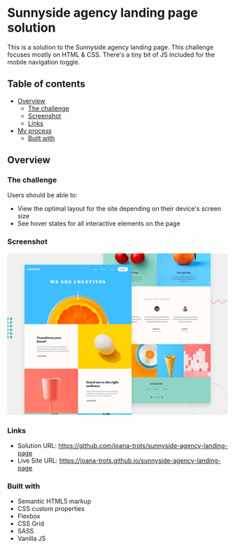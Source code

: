 # Sunnyside agency landing page solution

This is a solution to the Sunnyside agency landing page.
This challenge focuses mostly on HTML & CSS. There's a tiny bit of JS included for the mobile navigation toggle.

## Table of contents

- [Overview](#overview)
  - [The challenge](#the-challenge)
  - [Screenshot](#screenshot)
  - [Links](#links)
- [My process](#my-process)
  - [Built with](#built-with)

## Overview

### The challenge

Users should be able to:

- View the optimal layout for the site depending on their device's screen size
- See hover states for all interactive elements on the page

### Screenshot

![](public/images/screenshot.jpg)

### Links

- Solution URL: https://github.com/joana-trots/sunnyside-agency-landing-page
- Live Site URL: https://joana-trots.github.io/sunnyside-agency-landing-page 


### Built with

- Semantic HTML5 markup
- CSS custom properties
- Flexbox
- CSS Grid
- SASS
- Vanilla JS